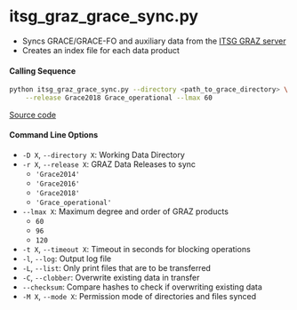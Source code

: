 itsg_graz_grace_sync.py
=======================

- Syncs GRACE/GRACE-FO and auxiliary data from the [ITSG GRAZ server](https://www.tugraz.at/institute/ifg/downloads/gravity-field-models)
- Creates an index file for each data product

#### Calling Sequence
```bash
python itsg_graz_grace_sync.py --directory <path_to_grace_directory> \
    --release Grace2018 Grace_operational --lmax 60
```
[Source code](https://github.com/tsutterley/read-GRACE-harmonics/blob/main/scripts/itsg_graz_grace_sync.py)

#### Command Line Options
- `-D X`, `--directory X`: Working Data Directory
- `-r X`, `--release X`: GRAZ Data Releases to sync
    * `'Grace2014'`
    * `'Grace2016'`
    * `'Grace2018'`
    * `'Grace_operational'`
- `--lmax X`: Maximum degree and order of GRAZ products
    * `60`
    * `96`
    * `120`
- `-t X`, `--timeout X`: Timeout in seconds for blocking operations
- `-l`, `--log`: Output log file
- `-L`, `--list`: Only print files that are to be transferred
- `-C`, `--clobber`: Overwrite existing data in transfer
- `--checksum`: Compare hashes to check if overwriting existing data
- `-M X`, `--mode X`: Permission mode of directories and files synced
